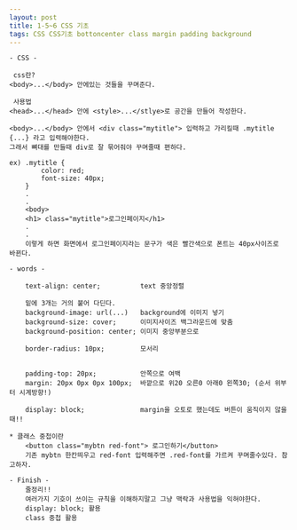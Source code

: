```yaml
---
layout: post
title: 1-5~6 CSS 기초
tags: CSS CSS기초 bottoncenter class margin padding background
---
```


    - CSS -
     
     css란?
    <body>...</body> 안에있는 것들을 꾸며준다.
    
     사용법
    <head>...</head> 안에 <style>...</stlye>로 공간을 만들어 작성한다.
    
    <body>...</body> 안에서 <div class="mytitle"> 입력하고 가리킬때 .mytitle {...} 라고 입력해야한다.
    그래서 뼈대를 만들때 div로 잘 묶어줘야 꾸며줄때 편하다. 
    
    ex) .mytitle {
            color: red;
            font-size: 40px;
        }
        .
        .
        <body>
        <h1> class="mytitle">로그인페이지</h1>
        .
        .
        이렇게 하면 화면에서 로그인페이지라는 문구가 색은 빨간색으로 폰트는 40px사이즈로 바뀐다.
        
    - words - 
        
        text-align: center;          text 중앙정렬
        
        밑에 3개는 거의 붙어 다딘다.
        background-image: url(...)   background에 이미지 넣기
        background-size: cover;      이미지사이즈 백그라운드에 맞춤
        background-position: center; 이미지 중앙부분으로
       
        border-radius: 10px;         모서리
       
       
        padding-top: 20px;           안쪽으로 여백
        margin: 20px 0px 0px 100px;  바깥으로 위20 오른0 아래0 왼쪽30; (순서 위부터 시계방향!)
        
        display: block;              margin을 오토로 했는데도 버튼이 움직이지 않을때!!

    * 클래스 중첩이란
        <button class="mybtn red-font"> 로그인하기</button>
        기존 mybtn 한칸띄우고 red-font 입력해주면 .red-font를 가르켜 꾸며줄수있다. 참고하자.
     
    - Finish - 
        줄정리!!
        여러가지 기호이 쓰이는 규칙을 이해하지말고 그냥 맥락과 사용법을 익혀야한다.
        display: block; 활용
        class 중첩 활용
        
        
        
       
       
       
    
  
